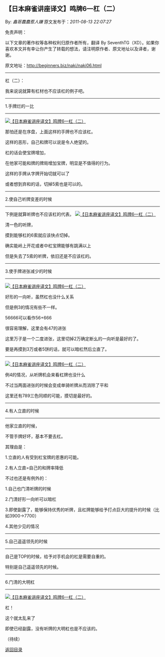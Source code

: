 ## 【日本麻雀讲座译文】鸣牌6—杠（二）

By: *鑫哥蠢蠢惹人嫌* 原文发布于：*2011-08-13 22:07:27*

免责声明：

以下文章的著作权等各种权利归原作者所有，翻译 By
SeventhTG（XD）。如果你喜欢本文并有幸让你产生了转载的想法，请注明原作者、原文地址以及译者，谢谢。

原文地址：http://beginners.biz/naki/naki06.html

------------------------------------------------------------------------------------

杠（二）：

我来说说就算有杠材也不应该杠的例子吧。

------------------------------------------------------------------------------------

1.手牌烂的一比

------------------------------------------------------------------------------------
[![【日本麻雀讲座译文】鸣牌6&mdash;杠（二）](http://s16.sinaimg.cn/middle/7f78b76fgaa639c23f13f&amp;690)](http://photo.blog.sina.com.cn/showpic.html#blogid=7f78b76f0100vbfh&url=http://s16.sinaimg.cn/orignal/7f78b76fgaa639c23f13f)

那怕还是在序盘，上面这样的手牌也不应该杠。

这样的恶形，自己和牌可以说是令人绝望的。

杠的话会使宝牌增加，

在他家可能和牌的牌局增加宝牌，明显是不值得的行为。

这样的手牌从字牌开始切就可以了

或者想到弃和的话，切掉5索也是可以的。

------------------------------------------------------------------------------------

2.使自己听牌变差的时候

------------------------------------------------------------------------------------

下例是就算听牌也不应该杠的代表。
[![【日本麻雀讲座译文】鸣牌6&mdash;杠（二）](http://s7.sinaimg.cn/middle/7f78b76fgaa63b5353f76&amp;690)](http://photo.blog.sina.com.cn/showpic.html#blogid=7f78b76f0100vbfh&url=http://s7.sinaimg.cn/orignal/7f78b76fgaa63b5353f76)

清一色的听牌，

摸到能够杠的6索就应该快点切掉。

确实能岭上开花或者中杠宝牌能够有跳满以上

但是失去了5索的听牌，依旧还是不应该杠的。

------------------------------------------------------------------------------------

3.使手牌进张减少的时候

------------------------------------------------------------------------------------
[![【日本麻雀讲座译文】鸣牌6&mdash;杠（二）](http://s16.sinaimg.cn/middle/7f78b76fgaa63cf8537cf&amp;690)](http://photo.blog.sina.com.cn/showpic.html#blogid=7f78b76f0100vbfh&url=http://s16.sinaimg.cn/orignal/7f78b76fgaa63cf8537cf)

好形的一向听，虽然杠也没什么关系

但是例3的情况有些不一样。

56666可以看作56+666

很容易理解，这里会有47的进张

这里万子是一个二度进张，这里切掉2万确定断幺的一向听是最好的了。

要是再摸到3万或者5饼的话，就可以暗杠然后立直了。

------------------------------------------------------------------------------------
[![【日本麻雀讲座译文】鸣牌6&mdash;杠（二）](http://s13.sinaimg.cn/middle/7f78b76fgaa63f41d722c&amp;690)](http://photo.blog.sina.com.cn/showpic.html#blogid=7f78b76f0100vbfh&url=http://s13.sinaimg.cn/orignal/7f78b76fgaa63f41d722c)

例4的情况，从听牌机会来看杠牌也没什么

不过当两面进张的时候会变成单骑听牌从而消除了平和

这里还有789三色同顺的可能，摸切是最好的。

------------------------------------------------------------------------------------

4.有人立直的时候

------------------------------------------------------------------------------------

他家立直的时候，

不管手牌好坏，基本不要去杠。

其理由是：

1.立直的人有受到杠宝牌的恩惠的可能。

2.有人立直=自己的和牌率降低

不过也还是有例外的：

1.自己也门清听牌的时候

2.门清好形一向听可以暗杠

3.即使副露了，能够保持优秀的听牌，且杠牌能够给予打点巨大的提升的时候（比如3900→7700）

4.其他少见的情况

------------------------------------------------------------------------------------

5.自己遥遥领先的时候

------------------------------------------------------------------------------------

自己是TOP的时候，给予对手机会的杠是需要自重的。

特别是自己遥遥领先的时候。

------------------------------------------------------------------------------------

6.门清的大明杠

------------------------------------------------------------------------------------
[![【日本麻雀讲座译文】鸣牌6&mdash;杠（二）](http://s12.sinaimg.cn/middle/7f78b76fgaa6432d2994b&amp;690)](http://photo.blog.sina.com.cn/showpic.html#blogid=7f78b76f0100vbfh&url=http://s12.sinaimg.cn/orignal/7f78b76fgaa6432d2994b)

杠！

这个就太乱来了

即使已经副露，没有听牌的大明杠也是不应该的。

（待续）

[返回目录](index.html)
